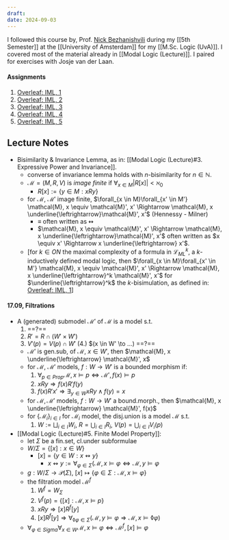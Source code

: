 ```yaml
---
draft: 
date: 2024-09-03
---
```

I followed this course by, Prof. [Nick Bezhanishvili]() during my [[5th Semester]] at the [[University of Amsterdam]] for my [[M.Sc. Logic (UvA)]]. I covered most of the material already in [[Modal Logic (Lecture)]]. I paired for exercises with Josje van der Laan.
#### Assignments
1. [Overleaf: IML, 1](https://www.overleaf.com/read/qdtknhmjymqt#0a2005)
2. [Overleaf: IML, 2](https://www.overleaf.com/read/cpcbpxgshgwx#9933a8)
3. [Overleaf: IML, 3](https://www.overleaf.com/read/fhfgdcfdxfks#e50bb8)
4. [Overleaf: IML, 4](https://www.overleaf.com/read/nqzhrtkqwbjy#cd734e)
5. [Overleaf: IML, 5](https://www.overleaf.com/read/bnbpqggkwwdm#e2f4f5)

## Lecture Notes
- Bisimilarity & Invariance Lemma, as in: [[Modal Logic (Lecture)#3. Expressive Power and Invariance]].
	- converse of invariance lemma holds with $n$-bisimilarity for $n \in \mathbb{N}$.
	- $\mathcal{M} = (M, R, V)$ is _image finite_ if $\forall_{x \in M} |R[x]| < \aleph_0$
		- $R[x] := \{y \in M : x R y\}$
	- for $\mathcal{M}$, $\mathcal{M}'$ image finite, $\forall_{x \in M}\forall_{x' \in M'} \mathcal{M}, x \equiv \mathcal{M}', x' \Rightarrow \mathcal{M}, x \underline{\leftrightarrow}\mathcal{M}', x'$ (Hennessy - Milner)
		- $\equiv$ often written as $\leftrightsquigarrow$
		- $\mathcal{M}, x \equiv \mathcal{M}', x' \Rightarrow \mathcal{M}, x \underline{\leftrightarrow}\mathcal{M}', x'$ often written as $x \equiv x' \Rightarrow x \underline{\leftrightarrow} x'$.
	- \[for $k \in ON$ the maximal complexity of a formula in $\mathcal{L}^k_{ML}$, a $k$-inductively defined modal logic, then $\forall_{x \in M}\forall_{x' \in M'} \mathcal{M}, x \equiv \mathcal{M}', x' \Rightarrow \mathcal{M}, x \underline{\leftrightarrow}^k \mathcal{M}', x'$ for $\underline{\leftrightarrow}^k$ the $k$-bisimulation, as defined in: [Overleaf: IML, 1](https://www.overleaf.com/read/qdtknhmjymqt#0a2005)\]
#### 17.09, Filtrations
- A (generated) submodel $\mathcal{M}'$ of $\mathcal{M}$ is a model s.t.
	1. ==?==
	2. $R' = R \cap (W' \times W')$
	3. $V'(p) = V(p) \cap W'$ 
	(4.) $(x \in W' \to ...) ==?==
	- $\mathcal{M'}$ is gen.sub, of $\mathcal{M}$, $x \in W'$, then $\mathcal{M}, x \underline{\leftrightarrow} \mathcal{M}', x$
	- for $\mathcal{M}$, $\mathcal{M}'$ models, $f: W \to W'$ is a bounded morphism if:
		1. $\forall_{p \in Prop}\mathcal{M}, x \models p \Leftrightarrow \mathcal{M'}, f(x) \models p$
		2. $x R y \Rightarrow f(x) R' f(y)$
		3. $f(x) R' x' \Rightarrow \exists_{y \in W} x R y \land f(y) = x$
	- for $\mathcal{M}, \mathcal{M}'$ models, $f: W \to W'$ a bound.morph., then $\mathcal{M}, x \underline{\leftrightarrow} \mathcal{M}', f(x)$
	- for $\{\mathcal{M}_i\}_{i \in I}$ for $\mathcal{M}_i$ model, the disj.union is a model $\mathcal{M}$ s.t.
		1. $W := \bigsqcup_{i \in I} W_i$, $R = \bigcup_{i \in I} R_i$, $V(p) = \bigcup_{i \in I} V_i(p)$ 
- [[Modal Logic (Lecture)#5. Finite Model Property]]:
	- let $\Sigma$ be a fin.set, cl.under subformulae
	- $W/\Sigma = \{[x]: x \in W\}$
		- $[x] =\{y \in W : x \leftrightsquigarrow y\}$
			- $x \leftrightsquigarrow y := \forall_{\varphi\in \Sigma}(\mathcal{M}, x \models \varphi \Leftrightarrow \mathcal{M}, y \models \varphi$
	- $g: W / \Sigma \to \mathcal{P}(\Sigma)$, $[x] \mapsto \{\varphi \in \Sigma : \mathcal{M},x \models \varphi\}$
	- the filtration model $\mathcal{M}^f$
		1. $W^f = W_\Sigma$
		2. $V^f(p) = \{[x]: \mathcal{M}, x \models p\}$
		3. $xRy \Rightarrow [x] R^f [y]$ 
		4. $[x]R^f[y] \Rightarrow \forall_{\lozenge \varphi \in \Sigma}(\mathcal{M}, y \models \varphi \Rightarrow \mathcal{M}, x \models \lozenge \varphi)$
	- $\forall_{\varphi \in Sigma} \forall_{x \in W} \mathcal{M}, x \models \varphi \Leftrightarrow \mathcal{M}^f, [x] \models \varphi$
